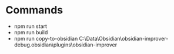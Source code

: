 # Commands

- npm run start
- npm run build
- npm run copy-to-obsidian C:\Data\Obsidian\obsidian-improver-debug\.obsidian\plugins\obsidian-improver